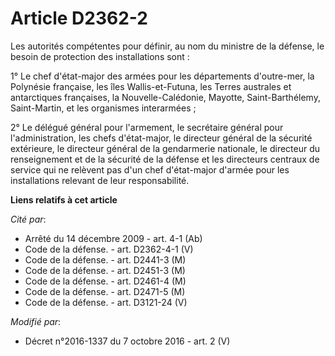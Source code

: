 # Article D2362-2

Les autorités compétentes pour définir, au nom du ministre de la défense, le besoin de protection des installations sont : 

1° Le chef d'état-major des armées pour les départements d'outre-mer, la Polynésie française, les îles Wallis-et-Futuna, les
Terres australes et antarctiques françaises, la Nouvelle-Calédonie, Mayotte, Saint-Barthélemy, Saint-Martin, et les
organismes interarmées ; 

2° Le délégué général pour l'armement, le secrétaire général pour l'administration, les chefs d'état-major, le directeur
général de la sécurité extérieure, le directeur général de la gendarmerie nationale, le          directeur du renseignement
et de la sécurité de la défense et les directeurs centraux de service qui ne relèvent pas d'un chef d'état-major d'armée pour
les installations relevant de leur responsabilité.

**Liens relatifs à cet article**

_Cité par_:

  - Arrêté du 14 décembre 2009 - art. 4-1 (Ab)
  - Code de la défense. - art. D2362-4-1 (V)
  - Code de la défense. - art. D2441-3 (M)
  - Code de la défense. - art. D2451-3 (M)
  - Code de la défense. - art. D2461-4 (M)
  - Code de la défense. - art. D2471-5 (M)
  - Code de la défense. - art. D3121-24 (V)

_Modifié par_:

  - Décret n°2016-1337 du 7 octobre 2016 - art. 2 (V)
